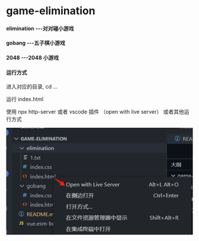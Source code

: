# game-elimination

#### elimination ---对对碰小游戏

#### gobang ---五子棋小游戏

#### 2048 ---2048 小游戏

#### 运行方式

进入对应的目录, cd ...

运行 index.html

使用 npx http-server 或者 vscode 插件 （open with live server） 或者其他运行方式

![1736829564864](image/README/1736829564864.png)
